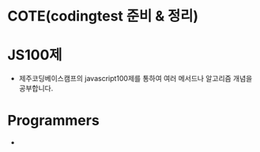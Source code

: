 # COTE(codingtest 준비 & 정리)

# JS100제
- 제주코딩베이스캠프의 javascript100제를 통하여 여러 메서드나 알고리즘 개념을 공부합니다.

# Programmers 
- 

